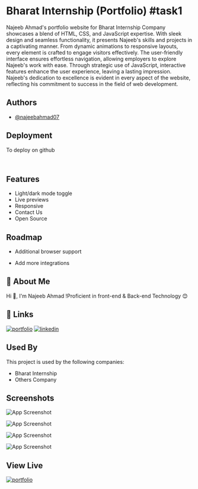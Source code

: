 
# Bharat Internship (Portfolio) #task1

Najeeb Ahmad's portfolio website for Bharat Internship Company showcases a blend of HTML, CSS, and JavaScript expertise. With sleek design and seamless functionality, it presents Najeeb's skills and projects in a captivating manner. From dynamic animations to responsive layouts, every element is crafted to engage visitors effectively. The user-friendly interface ensures effortless navigation, allowing employers to explore Najeeb's work with ease. Through strategic use of JavaScript, interactive features enhance the user experience, leaving a lasting impression. Najeeb's dedication to excellence is evident in every aspect of the website, reflecting his commitment to success in the field of web development.


## Authors

- [@najeebahmad07](https://www.github.com/najeebahmad07)


## Deployment

To deploy on github

```bash
   
```


## Features

- Light/dark mode toggle
- Live previews
- Responsive
- Contact Us
- Open Source 



## Roadmap

- Additional browser support

- Add more integrations


## 🚀 About Me
Hi 👋, I'm Najeeb Ahmad !Proficient in front-end & Back-end Technology 😊


## 🔗 Links
[![portfolio](https://img.shields.io/badge/my_portfolio-000?style=for-the-badge&logo=ko-fi&logoColor=white)](https://github.com/najeebahmad07/)
[![linkedin](https://img.shields.io/badge/linkedin-0A66C2?style=for-the-badge&logo=linkedin&logoColor=white)](https://www.linkedin.com/in/najeeb-ahmad-b40514257/)
 


## Used By

This project is used by the following companies:

- Bharat Internship
- Others Company


## Screenshots


![App Screenshot](https://blogger.googleusercontent.com/img/b/R29vZ2xl/AVvXsEhmfy-n1Aa5lk4Ban-jyn3z1dzhTs-ufWOU8wmqXNKjzFR976peZeYyuzrGw8q05phzEjYeho4dHII7iQNN0Xo6eqZf_GjJfbJLAnZW2IKiSlZpAqxGyU0JP0xYCFpxzalYhseIcxWg97ICHTNobJy5a-7MGpZPIY0eMc0BtE5JP1ksmVM1tXrxogmQIoGu/s1897/code1.png)

![App Screenshot](https://blogger.googleusercontent.com/img/b/R29vZ2xl/AVvXsEiZGMVr1d8IZ_ISA4OpcHHW4FR2aBmGsJs_xtQmZeZx4Y4qpGTjIRkdFoF_zRczElwmdWZm1yYnPExKZy1FEvUcojcWEIarcvZ18qGmhC1w3Ivy74oV6eeR3RO2_BmaYRpWlznSiK6JeVFPZsbPzXnRlcg-ZQqFfMkUW5jqbAI3f8Xxd8FrEgnGVSkuBuX_/s1915/code2.png)

![App Screenshot](https://blogger.googleusercontent.com/img/b/R29vZ2xl/AVvXsEgo3qTySMGd9vsEefsciNY64AzR-Tch1_MsC4DBansN5fVru3LGGDF-FwchMNjPx_6idrE72N9kzn2Ae63IRXIh1rT8kSG1kTahbjslM3F2wA8UZwIzhox8WsrZ7qLPWe7XjBGog37R5IXKkXdlSCaF2MAuXWU8hkQGDXabmlluRIbXIDdLcnOlxpdESg3z/s1920/code3.png)

![App Screenshot](https://blogger.googleusercontent.com/img/b/R29vZ2xl/AVvXsEh_Wwl0Ir1OygC9pIhtph1vMgpGz4mPle22Ms7ZeVLMB7MENkLU5w5qVSGVzyayGDrPYk1C-Eg_eW0qd92oK7UjiaTakegoOOsvm55Zhzgxht2qj8nrwQf7MQ-aEw6Oe71VS7in-stEnPvN5eejrS6k8OxlfPqstKJjKTmWcgN2OBxF7ZcsS13mD4704eVL/s1913/code4.png)


## View Live 

[![portfolio](https://i.stack.imgur.com/vJp6M.png)](https://najeebahmad07.github.io/bharat-intern-portfolio/)
